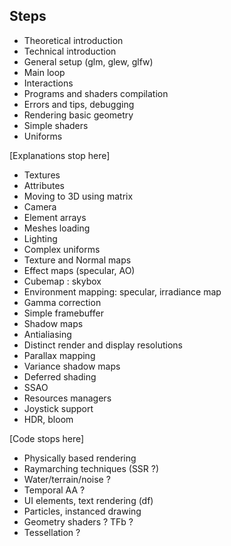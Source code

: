 ## Steps

- Theoretical introduction
- Technical introduction
- General setup (glm, glew, glfw)
- Main loop
- Interactions
- Programs and shaders compilation
- Errors and tips, debugging
- Rendering basic geometry
- Simple shaders
- Uniforms

[Explanations stop here]

- Textures
- Attributes
- Moving to 3D using matrix
- Camera
- Element arrays
- Meshes loading
- Lighting
- Complex uniforms
- Texture and Normal maps
- Effect maps (specular, AO)
- Cubemap : skybox
- Environment mapping: specular, irradiance map
- Gamma correction
- Simple framebuffer
- Shadow maps
- Antialiasing
- Distinct render and display resolutions
- Parallax mapping
- Variance shadow maps
- Deferred shading
- SSAO
- Resources managers
- Joystick support
- HDR, bloom

[Code stops here]

- Physically based rendering
- Raymarching techniques (SSR ?)
- Water/terrain/noise ?
- Temporal AA ?
- UI elements, text rendering (df)
- Particles, instanced drawing
- Geometry shaders ? TFb ?
- Tessellation ?


